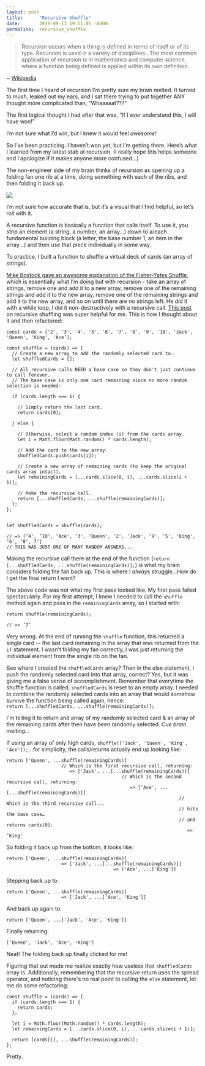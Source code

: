 ```yaml
---
layout: post
title:      "Recursive Shuffle"
date:       2019-09-13 19:51:05 -0400
permalink:  recursive_shuffle
---
```



> Recursion occurs when a thing is defined in terms of itself or of its type. Recursion is used in a variety of 
> disciplines...The most common application of recursion is in mathematics and computer science, where a function 
> being defined is applied within its own definition. 
> 
~ [Wikipedia](https://en.wikipedia.org/wiki/Recursion_(computer_science))

The first time I heard of recursion I’m pretty sure my brain melted.  It turned to mush, leaked out my ears, and I sat there trying to put together ANY thought more complicated than, “Whaaaaat???”

The first logical thought I had after that was, “If I ever understand this, I will have won!” 

I’m not sure what I’d win, but I knew it would feel *awesome!* 

So I’ve been practicing.  I haven’t won yet, but I’m getting there.  Here’s what I learned from my latest stab at recursion.  (I really hope this helps someone and I apologize if it makes anyone more confused...)

The non-engineer side of my brain thinks of recursion as opening up a folding fan one rib at a time, doing something with each of the ribs, and then folding it back up. 

![](https://media.giphy.com/media/C5veHexpnAE80/giphy.gif)

I’m not sure how accurate that is, but it’s a visual that I find helpful, so let’s roll with it.

A recursive function is basically a function that calls itself.  To use it, you strip an element (a string, a number, an array…) down to a/each fundamental building block (a letter, the base number 1, an item in the array...) and then use that piece individually in some way.

To practice, I built a function to shuffle a virtual deck of cards (an array of strings).

[Mike Bostock gave an awesome explanation of the Fisher-Yates Shuffle](https://bost.ocks.org/mike/shuffle/), which is essentially what I’m doing but with recursion - take an array of strings, remove one and add it to a new array, remove one of the remaining strings and add it to the new array, remove one of the remaining strings and add it to the new array, and so on until there are no strings left.  He did it with a while loop, I did it non-destructively with a recursive call.
[This post](https://medium.com/@codyfizbuzz/the-recursive-clean-shuffle-e9afc88a8a90) on recursive shuffling was super helpful for me.  This is how I thought about it and then refactored:

```
const cards = ['2', '3', '4', '5', '6', '7', '8', '9', '10', 'Jack', 'Queen', 'King', 'Ace’];

const shuffle = (cards) => {
  // Create a new array to add the randomly selected card to.
  let shuffledCards = [];

  // All recursive calls NEED a base case so they don't just continue to call forever.
  // The base case is only one card remaining since no more random selection is needed:
	
  if (cards.length === 1) {
	
    // Simply return the last card.
    return cards[0];
		
  } else {
	
    // Otherwise, select a random index (i) from the cards array.
    let i = Math.floor(Math.random() * cards.length);
		
    // Add the card to the new array.
    shuffledCards.push(cards[i]);
		
    // Create a new array of remaining cards (to keep the original cards array intact).
    let remainingCards = [...cards.slice(0, i), ...cards.slice(i + 1)];

    // Make the recursive call.
    return [...shuffledCards, ...shuffle(remainingCards)];
  };
};


let shuffledCards = shuffle(cards);

// => [‘4', ’10', ‘Ace', ‘3', ‘Queen', ‘2', ‘Jack', ‘9', ‘5', ‘King', ‘6', ‘8', 7']
// THIS WAS JUST ONE OF MANY RANDOM ANSWERS...
```

Making the recursive call there at the end of the function (`return [...shuffledCards, ...shuffle(remainingCards)];`) is what my brain considers folding the fan back up.  This is where I *always* struggle...How do I get the final return I want?  

The above code was not what my first pass looked like.  My first pass failed spectacularly.  For my first attempt, I knew I needed to call the `shuffle` method again and pass in the `remainingCards` array, so I started with:

```
return shuffle(remainingCards);

// => ‘7’
```

Very wrong.  At the end of running the `shuffle` function, this returned a single card -- the last card remaining in the array that was returned from the `if` statement.  I wasn’t folding my fan correctly, I was just returning the individual element from the single rib on the fan.

See where I created the `shuffledCards` array?  Then in the else statement, I push the randomly selected card into that array, correct?  Yes, but it was giving me a false sense of accomplishment.  Remember that everytime the shuffle function is called, `shuffledCards` is reset to an empty array.  I needed to combine the randomly selected cards into an array that would somehow survive the function being called again, hence:  
`return [...shuffledCards, ...shuffle(remainingCards)];`

I'm telling it to return and array of my randomly selected card & an array of the remaining cards after then have been randomly selected.  *Cue brain melting...*

If using an array of only high cards, ```shuffle(['Jack', 'Queen', 'King', 'Ace']);```...for simplicity, the calls/returns actually end up looking like:

```
return ['Queen', ...shuffle(remainingCards)]
                    // Which is the first recursive call, returning:
                       => ['Jack', ...[...shuffle(remainingCards)]]
                                          // Which is the second recursive call, returning:
                                             => ['Ace', ...[...shuffle(remainingCards)]] 
                                                               // Which is the third recursive call...
                                                               // hits the base case…
                                                               // and returns cards[0]:
                                                                  => ‘King'
```

So folding it back up from the bottom, it looks like:

```
return ['Queen', ...shuffle(remainingCards)]
                    => ['Jack', ...[...shuffle(remainingCards)]]
                                       => ['Ace', ...['King']]
```

Stepping back up to:

```
return ['Queen', ...shuffle(remainingCards)]
                    => ['Jack', ...['Ace', 'King']]
```

And back up again to:

```
return ['Queen', ...['Jack', 'Ace', 'King']]
```

Finally returning:

```
['Queen', 'Jack', 'Ace', 'King']
```

Neat!  The folding back up finally clicked for me!

Figuring that out made me realize exactly how useless that `shuffledCards` array is.  Additionally, remembering that the recursive return uses the spread operator, and noticing there's no real point to calling the `else` statement, let me do some refactoring:

```
const shuffle = (cards) => {
  if (cards.length === 1) {
    return cards;
  };

  let i = Math.floor(Math.random() * cards.length);
  let remainingCards = [...cards.slice(0, i), ...cards.slice(i + 1)];

  return [cards[i], ...shuffle(remainingCards)];
};
```

Pretty.


